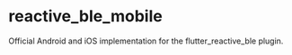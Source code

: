 # reactive_ble_mobile

Official Android and iOS implementation for the flutter_reactive_ble plugin.
